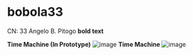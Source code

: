 # bobola33
CN: 33 Angelo B. Pitogo
**bold text**

**Time Machine (In Prototype)**
![image](https://github.com/user-attachments/assets/9c4ef0f2-7053-4497-8bd6-b39b8e501b6c)
**Time Machine**
![image](https://github.com/user-attachments/assets/87b8380f-789f-4d36-b4d8-11f1e5b0658a)
